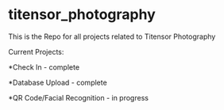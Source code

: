 # titensor_photography
This is the Repo for all projects related to Titensor Photography



Current Projects:

*Check In - complete

*Database Upload - complete

*QR Code/Facial Recognition - in progress
